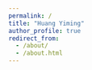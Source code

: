 ```yaml
---
permalink: /
title: "Huang Yiming"
author_profile: true
redirect_from: 
  - /about/
  - /about.html
---
```

